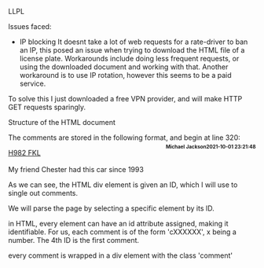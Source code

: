 LLPL




Issues faced:

- IP blocking
It doesnt take a lot of web requests for a rate-driver to ban an IP, this posed an issue when trying to download the HTML file of a license plate.
Workarounds include doing less frequent requests, or using the downloaded document and working with that.
Another workaround is to use IP rotation, however this seems to be a paid service.

To solve this I just downloaded a free VPN provider, and will make HTTP GET requests sparingly.



Structure of the HTML document

The comments are stored in the following format, and begin at line 320:


</div><div id='c267920' comment-id='267920' itemprop='comment' class='comment' itemscope itemtype='http://schema.org/Comment'><span class='plate'><a href='/H982FKL'>H982 FKL</a></span>
<meta itemprop='about' content='H982FKL'/><span style='float: right; margin-top: -10px; font-size: x-small; font-weight: bold;'>
<span class='name name-not-verified' itemprop='author'>Michael Jackson</span><span class='date' itemprop='dateCreated'>2021-10-01 23:21:48</span></span>
<br/><br/><span class='text' itemprop='text'>My friend Chester had this car since 1993
<br/>
</span>	<div class="commentControls">



As we can see, the HTML div element is given an ID, which I will use to single out comments.

We will parse the page by selecting a specific element by its ID.

in HTML, every element can have an id attribute assigned, making it identifiable. For us, each comment is of the form 'cXXXXXX', x being a number.
The 4th ID is the first comment.

every comment is wrapped in a div element with the class 'comment'